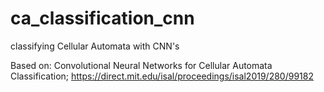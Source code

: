 # ca_classification_cnn
classifying Cellular Automata with CNN's

Based on:
  Convolutional Neural Networks for Cellular Automata Classification; https://direct.mit.edu/isal/proceedings/isal2019/280/99182

